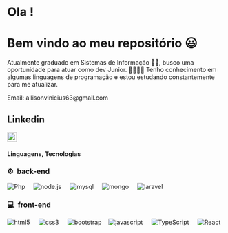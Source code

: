 # Ola !

# Bem vindo ao meu repositório 😃

Atualmente graduado em Sistemas de Informação 🧑‍💻, busco uma oportunidade para atuar como dev Junior. 👨‍💻👨‍💻
Tenho conhecimento em algumas linguagens de programação e estou estudando constantemente para me atualizar.
<p> Email: allisonvinicius63@gmail.com </p>

  ## Linkedin
  <a href="https://www.linkedin.com/in/allison-vinicius-b73a9a147/" target="_blank" rel="nofollow"><img align="center" alt="LinkedIn" width="22px"                  src="https://cdn.jsdelivr.net/npm/simple-icons@v3/icons/linkedin.svg" /> </a>
  
  #### Linguagens, Tecnologias
  
 <h3>⚙️ &nbsp;back-end</h3>
 
 

<img src="https://img.shields.io/badge/Php-000080?style=for-the-badge&logo=phpt&logoColor=blueviolet" alt="Php"/> &nbsp; &nbsp;
<img src="https://img.shields.io/badge/Node.js-006400?style=for-the-badge&logo=node.js&logoColor=blueviolet" alt="node.js"/> &nbsp; &nbsp;
<img src="https://img.shields.io/badge/Mysql-191970?style=for-the-badge&logo=mysql&logoColor=0000CD" alt="mysql"/> &nbsp; &nbsp;
<img src="https://img.shields.io/badge/Mongo-006400?style=for-the-badge&logo=mongo&logoColor=008000" alt="mongo"/> &nbsp; &nbsp;
<img src="https://img.shields.io/badge/Laravel-FF0000?style=for-the-badge&logo=laravel&logoColor=F0F8FF" alt="laravel"/> &nbsp; &nbsp;

  
<h3>💻 &nbsp;front-end</h3>
    
  

  <img src="https://img.shields.io/badge/HTML5-E34F26?style=for-the-badge&logo=html5&logoColor=white" alt="html5" /> &nbsp; &nbsp;
  <img src="https://img.shields.io/badge/CSS3-1572B6?style=for-the-badge&logo=css3&logoColor=white" alt="css3" /> &nbsp; &nbsp;
  <img src="https://img.shields.io/badge/Bootstrap-563D7C?style=for-the-badge&logo=bootstrap&logoColor=white" alt="bootstrap" />&nbsp; &nbsp;
  <img src="https://img.shields.io/badge/JavaScript-FFD700?style=for-the-badge&logo=javascript&logoColor=F7DF1E" alt="javascript"/> &nbsp; &nbsp;
  <img src="https://img.shields.io/badge/TypeScript-4F4F4F?style=for-the-badge&logo=typescript&logoColor=0000FF" alt="TypeScript"/> &nbsp; &nbsp;
  <img src="https://img.shields.io/badge/React-363636?style=for-the-badge&logo=react&logoColor=00CED1" alt="React"/> &nbsp; &nbsp; 


</p>


